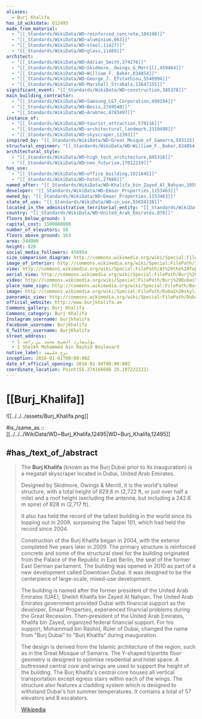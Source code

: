 ```yaml
---
aliases:
  - Burj Khalifa
has_id_wikidata: Q12495
made_from_material:
  - "[[_Standards/WikiData/WD~reinforced_concrete,184190]]"
  - "[[_Standards/WikiData/WD~aluminium,663]]"
  - "[[_Standards/WikiData/WD~steel,11427]]"
  - "[[_Standards/WikiData/WD~glass,11469]]"
architect:
  - "[[_Standards/WikiData/WD~Adrian_Smith,374276]]"
  - "[[_Standards/WikiData/WD~Skidmore,_Owings_&_Merrill,459464]]"
  - "[[_Standards/WikiData/WD~William_F._Baker,834854]]"
  - "[[_Standards/WikiData/WD~George_J._Efstathiou,5540994]]"
  - "[[_Standards/WikiData/WD~Marshall_Strabala,13647155]]"
significant_event: "[[_Standards/WikiData/WD~construction,385378]]"
main_building_contractor:
  - "[[_Standards/WikiData/WD~Samsung_C&T_Corporation,499194]]"
  - "[[_Standards/WikiData/WD~Besix,2749540]]"
  - "[[_Standards/WikiData/WD~Arabtec,4783497]]"
instance_of:
  - "[[_Standards/WikiData/WD~tourist_attraction,570116]]"
  - "[[_Standards/WikiData/WD~architectural_landmark,2319498]]"
  - "[[_Standards/WikiData/WD~skyscraper,11303]]"
inspired_by: "[[_Standards/WikiData/WD~Great_Mosque_of_Samarra,593115]]"
structural_engineer: "[[_Standards/WikiData/WD~William_F._Baker,834854]]"
architectural_style:
  - "[[_Standards/WikiData/WD~high_tech_architecture,845318]]"
  - "[[_Standards/WikiData/WD~neo_futurism,17012219]]"
has_use:
  - "[[_Standards/WikiData/WD~office_building,1021645]]"
  - "[[_Standards/WikiData/WD~hotel,27686]]"
named_after: "[[_Standards/WikiData/WD~Khalifa_bin_Zayed_Al_Nahyan,1059948]]"
developer: "[[_Standards/WikiData/WD~Emaar_Properties,1153463]]"
owned_by: "[[_Standards/WikiData/WD~Emaar_Properties,1153463]]"
state_of_use: "[[_Standards/WikiData/WD~in_use,55654238]]"
located_in_the_administrative_territorial_entity: "[[_Standards/WikiData/WD~Dubai,612]]"
country: "[[_Standards/WikiData/WD~United_Arab_Emirates,878]]"
floors_below_ground: 1
capital_cost: 1500000000
number_of_elevators: 58
floors_above_ground: 163
area: 344000
height: 828
social_media_followers: 456954
size_comparison_diagram: http://commons.wikimedia.org/wiki/Special:FilePath/BurjKhalifaHeight.svg
image_of_interior: http://commons.wikimedia.org/wiki/Special:FilePath/124th%20floor%20%40%20At%20the%20Top%20SKY%20%40%20Burj%20Khalifa%20%40%20Dubai%20%2815697909208%29.jpg
view: http://commons.wikimedia.org/wiki/Special:FilePath/At%20the%20Top%20SKY%20%40%20Burj%20Khalifa%20%40%20Dubai%20%2815263595174%29.jpg
aerial_view: http://commons.wikimedia.org/wiki/Special:FilePath/Burj%20dubai%203.11.08.jpg
video: http://commons.wikimedia.org/wiki/Special:FilePath/Burj%20Dubai%20Evolution.ogv
place_name_sign: http://commons.wikimedia.org/wiki/Special:FilePath/Burj%20Khalifa%20Sign.jpg
image: http://commons.wikimedia.org/wiki/Special:FilePath/Dubai%20skyline%202015%20%28crop%29.jpg
panoramic_view: http://commons.wikimedia.org/wiki/Special:FilePath/Dubai%20UAE%20Landscape.jpg
official_website: http://www.burjkhalifa.ae
Commons_gallery: Burj Khalifa
Commons_category: Burj Khalifa
Instagram_username: burjkhalifa
Facebook_username: BurjKhalifa
X_Twitter_username: BurjKhalifa
street_address:
  - 1 بوليفارد الشيخ محمد بن راشد
  - 1 Sheikh Mohammed bin Rashid Boulevard
native_label: برج خليفة
inception: 2010-01-01T00:00:00Z
date_of_official_opening: 2010-01-04T00:00:00Z
coordinate_location: Point(55.274166666 25.197222222)
---
```


# [[Burj_Khalifa]] 

![[../../../assets/Burj_Khalifa.png]] 

#is_/same_as :: [[../../../WikiData/WD~Burj_Khalifa,12495|WD~Burj_Khalifa,12495]] 

## #has_/text_of_/abstract 

> The **Burj Khalifa** (known as the Burj Dubai prior to its inauguration) 
> is a megatall skyscraper located in Dubai, United Arab Emirates. 
> 
> Designed by Skidmore, Owings & Merrill, it is the world's tallest structure, 
> with a total height of 829.8 m (2,722 ft, or just over half a mile) 
> and a roof height (excluding the antenna, but including a 242.6 m spire) of 828 m (2,717 ft). 
> 
> It also has held the record of the tallest building in the world since its topping out in 2009, 
> surpassing the Taipei 101, which had held the record since 2004.
>
> Construction of the Burj Khalifa began in 2004, with the exterior completed five years later in 2009. 
> The primary structure is reinforced concrete and some of the structural steel for the building originated from the Palace of the Republic in East Berlin, the seat of the former East German parliament. The building was opened in 2010 as part of a new development called Downtown Dubai. It was designed to be the centerpiece of large-scale, mixed-use development. 
>
> The building is named after the former president of the United Arab Emirates (UAE), Sheikh Khalifa bin Zayed Al Nahyan. The United Arab Emirates government provided Dubai with financial support as the developer, Emaar Properties, experienced financial problems during the Great Recession. Then-president of the United Arab Emirates, Khalifa bin Zayed, organized federal financial support. For his support, Mohammad bin Rashid, Ruler of Dubai, changed the name from "Burj Dubai" to "Burj Khalifa" during inauguration.
>
> The design is derived from the Islamic architecture of the region, such as in the Great Mosque of Samarra. The Y-shaped tripartite floor geometry is designed to optimise residential and hotel space. A buttressed central core and wings are used to support the height of the building. The Burj Khalifa's central core houses all vertical transportation except egress stairs within each of the wings. The structure also features a cladding system which is designed to withstand Dubai's hot summer temperatures. It contains a total of 57 elevators and 8 escalators.
>
> [Wikipedia](https://en.wikipedia.org/wiki/Burj%20Khalifa) 



